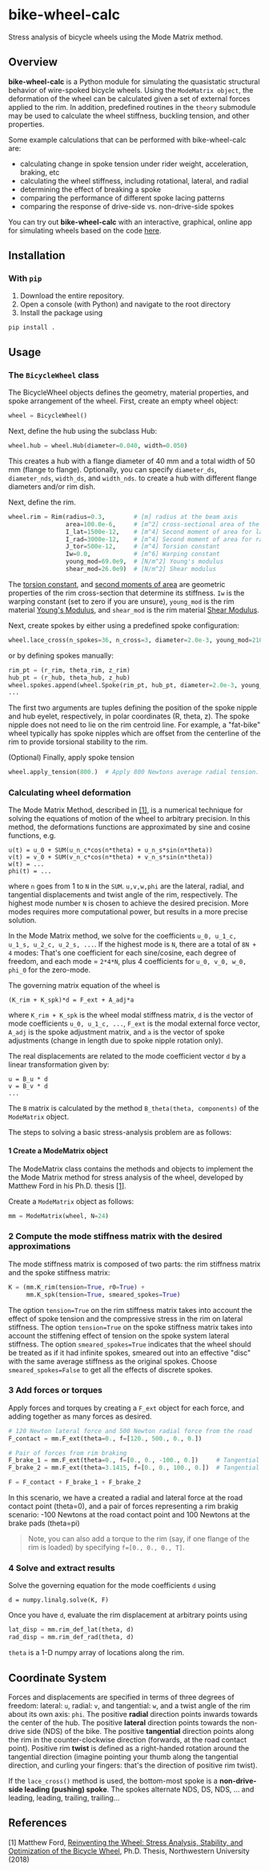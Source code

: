 # bike-wheel-calc
Stress analysis of bicycle wheels using the Mode Matrix method.

## Overview

__bike-wheel-calc__ is a Python module for simulating the quasistatic structural behavior of wire-spoked bicycle wheels. Using the `ModeMatrix object`, the deformation of the wheel can be calculated given a set of external forces applied to the rim. In addition, predefined routines in the `theory` submodule may be used to calculate the wheel stiffness, buckling tension, and other properties.

Some example calculations that can be performed with bike-wheel-calc are:
* calculating change in spoke tension under rider weight, acceleration, braking, etc
* calculating the wheel stiffness, including rotational, lateral, and radial
* determining the effect of breaking a spoke
* comparing the performance of different spoke lacing patterns
* comparing the response of drive-side vs. non-drive-side spokes

You can try out __bike-wheel-calc__ with an interactive, graphical, online app for simulating wheels based on the code [here](http://www.bicyclewheel.info).

## Installation

### With `pip`

1. Download the entire repository.
2. Open a console (with Python) and navigate to the root directory
3. Install the package using

```
pip install .
```

## Usage

### The `BicycleWheel` class

The BicycleWheel objects defines the geometry, material properties, and spoke arrangement of the wheel. First, create an empty wheel object:

```python
wheel = BicycleWheel()
```

Next, define the hub using the subclass Hub:

```python
wheel.hub = wheel.Hub(diameter=0.040, width=0.050)
```

This creates a hub with a flange diameter of 40 mm and a total width of 50 mm (flange to flange). Optionally, you can specify `diameter_ds`, `diameter_nds`, `width_ds`, and `width_nds`. to create a hub with different flange diameters and/or rim dish.

Next, define the rim.

```python
wheel.rim = Rim(radius=0.3,        # [m] radius at the beam axis
                area=100.0e-6,     # [m^2] cross-sectional area of the rim
                I_lat=1500e-12,    # [m^4] Second moment of area for lateral bending
                I_rad=3000e-12,    # [m^4] Second moment of area for radial bending
                J_tor=500e-12,     # [m^4] Torsion constant
                Iw=0.0,            # [m^6] Warping constant
                young_mod=69.0e9,  # [N/m^2] Young's modulus
                shear_mod=26.0e9)  # [N/m^2] Shear modulus
```

The [torsion constant](https://en.wikipedia.org/wiki/Torsion_constant), and [second moments of area](https://en.wikipedia.org/wiki/Second_moment_of_area) are geometric properties of the rim cross-section that determine its stiffness. `Iw` is the warping constant (set to zero if you are unsure), `young_mod` is the rim material [Young's Modulus](http://en.wikipedia.org/wiki/Young%27s_modulus), and `shear_mod` is the rim material [Shear Modulus](http://en.wikipedia.org/wiki/Shear_modulus).

Next, create spokes by either using a predefined spoke configuration:

```python
wheel.lace_cross(n_spokes=36, n_cross=3, diameter=2.0e-3, young_mod=210e9)
```

or by defining spokes manually:

```python
rim_pt = (r_rim, theta_rim, z_rim)
hub_pt = (r_hub, theta_hub, z_hub)
wheel.spokes.append(wheel.Spoke(rim_pt, hub_pt, diameter=2.0e-3, young_mod=210e9))
...
```

The first two arguments are tuples defining the position of the spoke nipple and hub eyelet, respectively, in polar coordinates (R, theta, z). The spoke nipple does not need to lie on the rim centroid line. For example, a "fat-bike" wheel typically has spoke nipples which are offset from the centerline of the rim to provide torsional stability to the rim.

(Optional) Finally, apply spoke tension

```python
wheel.apply_tension(800.)  # Apply 800 Newtons average radial tension.
```

### Calculating wheel deformation

The Mode Matrix Method, described in [[1]](#references), is a numerical technique for solving the equations of motion of the wheel to arbitrary precision. In this method, the deformations functions are approximated by sine and cosine functions, e.g.

```
u(t) = u_0 + SUM(u_n_c*cos(n*theta) + u_n_s*sin(n*theta))
v(t) = v_0 + SUM(v_n_c*cos(n*theta) + v_n_s*sin(n*theta))
w(t) = ...
phi(t) = ...
```

where `n` goes from 1 to `N` in the `SUM`. `u,v,w,phi` are the lateral, radial, and tangential displacements and twist angle of the rim, respectively. The highest mode number `N` is chosen to achieve the desired precision. More modes requires more computational power, but results in a more precise solution.

In the Mode Matrix method, we solve for the coefficients `u_0, u_1_c, u_1_s, u_2_c, u_2_s, ...`. If the highest mode is `N`, there are a total of `8N + 4` modes: That's one coefficient for each sine/cosine, each degree of freedom, and each mode = `2*4*N`, plus 4 coefficients for `u_0, v_0, w_0, phi_0` for the zero-mode.

The governing matrix equation of the wheel is

```
(K_rim + K_spk)*d = F_ext + A_adj*a
```

where `K_rim + K_spk` is the wheel modal stiffness matrix, `d` is the vector of mode coefficients `u_0, u_1_c, ...`, `F_ext` is the modal external force vector, `A_adj` is the spoke adjustment matrix, and `a` is the vector of spoke adjustments (change in length due to spoke nipple rotation only).

The real displacements are related to the mode coefficient vector `d` by a linear transformation given by:

```
u = B_u * d
v = B_v * d
...
```

The `B` matrix is calculated by the method `B_theta(theta, components)` of the `ModeMatrix` object.

The steps to solving a basic stress-analysis problem are as follows:

#### 1 Create a ModeMatrix object

The ModeMatrix class contains the methods and objects to implement the the Mode Matrix method for stress analysis of the wheel, developed by Matthew Ford in his Ph.D. thesis [[1]](#references). 

Create a `ModeMatrix` object as follows:

```python
mm = ModeMatrix(wheel, N=24)
```

### 2 Compute the mode stiffness matrix with the desired approximations

The mode stiffness matrix is composed of two parts: the rim stiffness matrix and the spoke stiffness matrix:

```python
K = (mm.K_rim(tension=True, r0=True) +
     mm.K_spk(tension=True, smeared_spokes=True)
```

The option `tension=True` on the rim stiffness matrix takes into account the effect of spoke tension and the compressive stress in the rim on lateral stiffness. The option `tension=True` on the spoke stiffness matrix takes into account the stiffening effect of tension on the spoke system lateral stiffness. The option `smeared_spokes=True` indicates that the wheel should be treated as if it had infinite spokes, smeared out into an effective "disc" with the same average stiffness as the original spokes. Choose `smeared_spokes=False` to get all the effects of discrete spokes.

### 3 Add forces or torques

Apply forces and torques by creating a `F_ext` object for each force, and adding together as many forces as desired.

```python
# 120 Newton lateral force and 500 Newton radial force from the road
F_contact = mm.F_ext(theta=0., f=[120., 500., 0., 0.])

# Pair of forces from rim braking
F_brake_1 = mm.F_ext(theta=0., f=[0., 0., -100., 0.])     # Tangential force at the road
F_brake_2 = mm.F_ext(theta=3.1415, f=[0., 0., 100., 0.])  # Tangential force at the rim brakes

F = F_contact + F_brake_1 + F_brake_2
```

In this scenario, we have a created a radial and lateral force at the road contact point (theta=0), and a pair of forces representing a rim brakig scenario: -100 Newtons at the road contact point and 100 Newtons at the brake pads (theta=pi)

> Note, you can also add a torque to the rim (say, if one flange of the rim is loaded) by specifying `f=[0., 0., 0., T]`.

### 4 Solve and extract results

Solve the governing equation for the mode coefficients `d` using

```
d = numpy.linalg.solve(K, F)
```

Once you have `d`, evaluate the rim displacement at arbitrary points using

```python
lat_disp = mm.rim_def_lat(theta, d)
rad_disp = mm.rim_def_rad(theta, d)
```

`theta` is a 1-D numpy array of locations along the rim.

## Coordinate System

Forces and displacements are specified in terms of three degrees of freedom: lateral: `u`, radial: `v`, and tangential: `w`, and a twist angle of the rim about its own axis: `phi`. The positive __radial__ direction points inwards towards the center of the hub. The positive __lateral__ direction points towards the non-drive side (NDS) of the bike. The positive __tangential__ direction points along the rim in the counter-clockwise direction (forwards, at the road contact point). Positive rim __twist__ is defined as a right-handed rotation around the tangential direction (imagine pointing your thumb along the tangential direction, and curling your fingers: that's the direction of positive rim twist).

If the `lace_cross()` method is used, the bottom-most spoke is a __non-drive-side leading (pushing) spoke__. The spokes alternate NDS, DS, NDS, ... and leading, leading, trailing, trailing...

## References

[1] Matthew Ford, [Reinventing the Wheel: Stress Analysis, Stability, and Optimization of the Bicycle Wheel](https://github.com/dashdotrobot/phd-thesis/releases/download/v1.0/Ford_BicycleWheelThesis_v1.0.pdf), Ph.D. Thesis, Northwestern University (2018)
